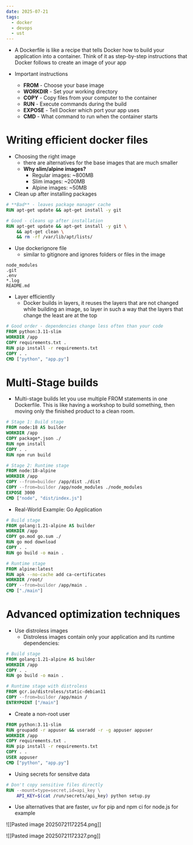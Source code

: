 ```yaml
---
date: 2025-07-21
tags:
  - docker
  - devops
  - ust
---
```



- A Dockerfile is like a recipe that tells Docker how to build your application into a container. Think of it as step-by-step instructions that Docker follows to create an image of your app

- Important instructions
	- **FROM** - Choose your base image
	- **WORKDIR** - Set your working directory
	- **COPY** - Copy files from your computer to the container
	- **RUN** - Execute commands during the build
	- **EXPOSE** - Tell Docker which port your app uses
	- **CMD** - What command to run when the container starts

# Writing efficient docker files 

- Choosing the right image 
	- there are alternatives for the base images that are much smaller 
	- **Why slim/alpine images?**
		- Regular images: ~800MB
		- Slim images: ~200MB
		- Alpine images: ~50MB
- Clean up after installing packages

```Dockerfile
# **Bad** - leaves package manager cache
RUN apt-get update && apt-get install -y git

# Good - cleans up after installation
RUN apt-get update && apt-get install -y git \
    && apt-get clean \
    && rm -rf /var/lib/apt/lists/
```

- Use dockerignore file
	- similar to gitignore and ignores folders or files in the image

```dockerignore
node_modules
.git
.env
*.log
README.md
```

- Layer efficientlly
	- Docker builds in layers, it reuses the layers that are not changed while building an image, so layer in such a way that the layers that change the least are at the top

```Dockerfile
# Good order - dependencies change less often than your code
FROM python:3.11-slim
WORKDIR /app
COPY requirements.txt .
RUN pip install -r requirements.txt
COPY . .
CMD ["python", "app.py"]
```

# Multi-Stage builds 

- Multi-stage builds let you use multiple FROM statements in one Dockerfile. This is like having a workshop to build something, then moving only the finished product to a clean room.

```Dockerfile
# Stage 1: Build stage
FROM node:18 AS builder
WORKDIR /app
COPY package*.json ./
RUN npm install
COPY . .
RUN npm run build

# Stage 2: Runtime stage
FROM node:18-alpine
WORKDIR /app
COPY --from=builder /app/dist ./dist
COPY --from=builder /app/node_modules ./node_modules
EXPOSE 3000
CMD ["node", "dist/index.js"]
```

- Real-World Example: Go Application

```Dockerfile
# Build stage
FROM golang:1.21-alpine AS builder
WORKDIR /app
COPY go.mod go.sum ./
RUN go mod download
COPY . .
RUN go build -o main .

# Runtime stage
FROM alpine:latest
RUN apk --no-cache add ca-certificates
WORKDIR /root/
COPY --from=builder /app/main .
CMD ["./main"]
```

# Advanced optimization techniques

- Use distroless images
	- Distroless images contain only your application and its runtime dependencies:

```Dockerfile
# Build stage
FROM golang:1.21-alpine AS builder
WORKDIR /app
COPY . .
RUN go build -o main .

# Runtime stage with distroless
FROM gcr.io/distroless/static-debian11
COPY --from=builder /app/main /
ENTRYPOINT ["/main"]

```

- Create a non-root user

```Dockerfile
FROM python:3.11-slim
RUN groupadd -r appuser && useradd -r -g appuser appuser
WORKDIR /app
COPY requirements.txt .
RUN pip install -r requirements.txt
COPY . .
USER appuser
CMD ["python", "app.py"]

```

- Using secrets for sensitve data

```Dockerfile
# Don't copy sensitive files directly
RUN --mount=type=secret,id=api_key \
    API_KEY=$(cat /run/secrets/api_key) python setup.py
```

- Use alternatives that are faster, uv for pip and npm ci for node.js for example

![[Pasted image 20250721172254.png]]

![[Pasted image 20250721172327.png]]

